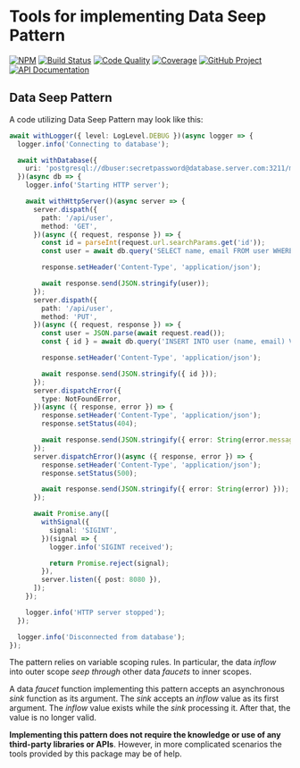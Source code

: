 # Tools for implementing Data Seep Pattern

[![NPM][npm-image]][npm-url]
[![Build Status][build-status-img]][build-status-link]
[![Code Quality][quality-img]][quality-link]
[![Coverage][coverage-img]][coverage-link]
[![GitHub Project][github-image]][github-url]
[![API Documentation][api-docs-image]][api documentation]

[npm-image]: https://img.shields.io/npm/v/data-seep.svg?logo=npm
[npm-url]: https://www.npmjs.com/package/data-seep
[build-status-img]: https://github.com/proc7ts/data-seep/workflows/Build/badge.svg
[build-status-link]: https://github.com/proc7ts/data-seep/actions?query=workflow:Build
[quality-img]: https://app.codacy.com/project/badge/Grade/7b713de99b284eb1960b7b3ad9abf730
[quality-link]: https://www.codacy.com/gh/proc7ts/data-seep/dashboard?utm_source=gh&utm_medium=referral&utm_content=&utm_campaign=Badge_Grade
[coverage-img]: https://app.codacy.com/project/badge/Coverage/7b713de99b284eb1960b7b3ad9abf730
[coverage-link]: https://www.codacy.com/gh/proc7ts/data-seep/dashboard?utm_source=gh&utm_medium=referral&utm_content=&utm_campaign=Badge_Coverage
[github-image]: https://img.shields.io/static/v1?logo=github&label=GitHub&message=project&color=informational
[github-url]: https://github.com/proc7ts/data-seep
[api-docs-image]: https://img.shields.io/static/v1?logo=typescript&label=API&message=docs&color=informational
[api documentation]: https://proc7ts.github.io/data-seep/

## Data Seep Pattern

A code utilizing Data Seep Pattern may look like this:

```typescript
await withLogger({ level: LogLevel.DEBUG })(async logger => {
  logger.info('Connecting to database');

  await withDatabase({
    uri: 'postgresql://dbuser:secretpassword@database.server.com:3211/mydb',
  })(async db => {
    logger.info('Starting HTTP server');

    await withHttpServer()(async server => {
      server.dispath({
        path: '/api/user',
        method: 'GET',
      })(async ({ request, response }) => {
        const id = parseInt(request.url.searchParams.get('id'));
        const user = await db.query('SELECT name, email FROM user WHERE id = :id', { id });

        response.setHeader('Content-Type', 'application/json');

        await response.send(JSON.stringify(user));
      });
      server.dispath({
        path: '/api/user',
        method: 'PUT',
      })(async ({ request, response }) => {
        const user = JSON.parse(await request.read());
        const { id } = await db.query('INSERT INTO user (name, email) VALUES (:name, :email) RETURNING id', user);

        response.setHeader('Content-Type', 'application/json');

        await response.send(JSON.stringify({ id }));
      });
      server.dispatchError({
        type: NotFoundError,
      })(async ({ response, error }) => {
        response.setHeader('Content-Type', 'application/json');
        response.setStatus(404);

        await response.send(JSON.stringify({ error: String(error.message) }));
      });
      server.dispatchError()(async ({ response, error }) => {
        response.setHeader('Content-Type', 'application/json');
        response.setStatus(500);

        await response.send(JSON.stringify({ error: String(error) }));
      });

      await Promise.any([
        withSignal({
          signal: 'SIGINT',
        })(signal => {
          logger.info('SIGINT received');

          return Promise.reject(signal);
        }),
        server.listen({ post: 8080 }),
      ]);
    });

    logger.info('HTTP server stopped');
  });

  logger.info('Disconnected from database');
});
```

The pattern relies on variable scoping rules. In particular, the data _inflow_ into outer scope _seep through_ other
data _faucets_ to inner scopes.

A data _faucet_ function implementing this pattern accepts an asynchronous _sink_ function as its argument.
The _sink_ accepts an _inflow_ value as its first argument. The _inflow_ value exists while the _sink_ processing it.
After that, the value is no longer valid.

**Implementing this pattern does not require the knowledge or use of any third-party libraries or APIs**. However,
in more complicated scenarios the tools provided by this package may be of help.
